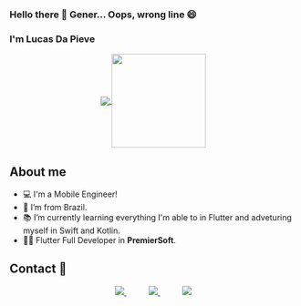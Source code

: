 ### Hello there 👋 Gener... Oops, wrong line 😄
### I'm Lucas Da Pieve

<p align="center">
  <a href="https://github.com/anuraghazra/github-readme-stats">
    <img
      align="center"
      src="https://github-readme-stats.vercel.app/api/top-langs/?username=DaPieveLucas&layout=compact"
    />
  </a>
  <a href="https://github.com/anuraghazra/github-readme-stats">
    <img
      align="center"
      height="165"
      src="https://github-readme-stats.vercel.app/api?username=DaPieveLucas&count_private=true&show_icons=true&custom_title=Github%20Status&hide=issues"
    />
  </a>
</p>

## About me

- :computer: I'm a Mobile Engineer!
- :house_with_garden: I’m from Brazil.
- :books: I’m currently learning everything I'm able to in Flutter and adveturing myself in Swift and Kotlin.
- 👨‍💻   Flutter Full Developer in **PremierSoft**.

## Contact :iphone:

<p align="center">
    <a href="https://github.com/DaPieveLucas">
        <img  src="https://img.shields.io/badge/github-%23100000.svg?&style=for-the-badge&logo=github&logoColor=white&link=mailto:https://github.com/DaPieveLucas">
    </a>
    &nbsp;&nbsp;&nbsp;&nbsp;&nbsp;&nbsp;&nbsp;&nbsp;&nbsp;
    <a href="mailto:lucasdapievesilva@gmail.com">
        <img src="https://img.shields.io/badge/gmail-D14836?&style=for-the-badge&logo=gmail&logoColor=white&link=mailto:lucasdapievesilva@gmail.com">
    </a>
    &nbsp;&nbsp;&nbsp;&nbsp;&nbsp;&nbsp;&nbsp;&nbsp;&nbsp;
    <a href="https://www.linkedin.com/in/lucas-da-pieve/">
        <img src="https://img.shields.io/badge/linkedin-%230077B5.svg?&style=for-the-badge&logo=linkedin&logoColor=white&link=mailto:https://www.linkedin.com/in/lucas-da-pieve/">
    </a>
</p>



